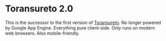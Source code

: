 Toransureto 2.0
===============

This is the successor to the first version of [Toransureto](https://github.com/cheeaun/toransureto). No longer powered by Google App Engine. Everything pure client-side. Only runs on modern web browsers. Also mobile-friendly.